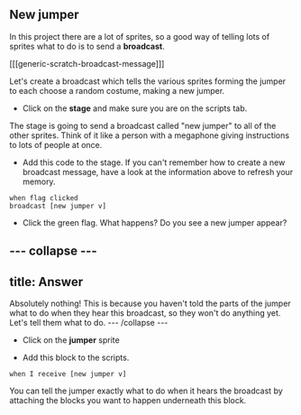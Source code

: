 ## New jumper

In this project there are a lot of sprites, so a good way of telling lots of sprites what to do is to send a **broadcast**.

[[[generic-scratch-broadcast-message]]]

Let's create a broadcast which tells the various sprites forming the jumper to each choose a random costume, making a new jumper.

+ Click on the **stage** and make sure you are on the scripts tab.

The stage is going to send a broadcast called "new jumper" to all of the other sprites. Think of it like a person with a megaphone giving instructions to lots of people at once.

+ Add this code to the stage. If you can't remember how to create a new broadcast message, have a look at the information above to refresh your memory.

```blocks
when flag clicked
broadcast [new jumper v]
```

+ Click the green flag. What happens? Do you see a new jumper appear?

--- collapse ---
---
title: Answer
---
Absolutely nothing! This is because you haven't told the parts of the jumper what to do when they hear this broadcast, so they won't do anything yet. Let's tell them what to do.
--- /collapse ---

+ Click on the **jumper** sprite

+ Add this block to the scripts.

```blocks
when I receive [new jumper v]
```

You can tell the jumper exactly what to do when it hears the broadcast by attaching the blocks you want to happen underneath this block.
